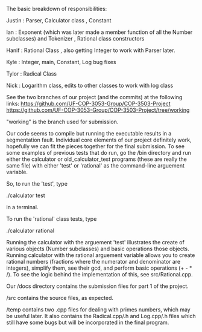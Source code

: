 The basic breakdown of responsibilities:

Justin : Parser, Calculator class , Constant 

Ian : Exponent (which was later made a member function of all the Number subclasses) and Tokenizer , Rational class constructors

Hanif : Rational Class , also getting Integer to work with Parser later.  

Kyle : Integer, main, Constant, Log bug fixes  

Tylor : Radical Class

Nick : Logarithm class, edits to other classes to work with log class


See the two branches of our project (and the commits) at the following links: 
https://github.com/UF-COP-3053-Group/COP-3503-Project  
https://github.com/UF-COP-3053-Group/COP-3503-Project/tree/working

"working" is the branch used for submission. 

Our code seems to compile but running the executable results in a segmentation fault. Individual core elements of our project definitely work, hopefully we can fit the pieces together for the final submission.  To see some examples of previous tests that do run, go the /bin directory and run either the calculator or old_calculator_test programs (these are really the same file) with either 'test' or 'rational' as the command-line arguement variable.

So, to run the 'test', type 

./calculator test

in a terminal. 

To run the 'rational' class tests, type 

./calculator rational 


Running the calculator with the arguement 'test' illustrates the create of various objects (Number subclasses) and basic operations those objects.  Running calculator with the rational arguement variable allows you to create rational numbers (fractions where the numerator and denominator are integers), simplify them, see their gcd, and perform basic operations (+ - * /).  To see the logic behind the implementation of this, see src/Rational.cpp. 

Our /docs directory contains the submission files for part 1 of the project. 

/src contains the source files, as expected. 

/temp contains two .cpp files for dealing with primes numbers, which may be useful later.  It also contains the Radical.cpp/.h and Log.cpp/.h files which still have some bugs but will be incorporated in the final program.    
